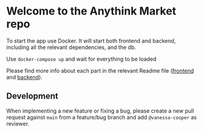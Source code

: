 # Welcome to the Anythink Market repo

To start the app use Docker. It will start both frontend and backend, including all the relevant dependencies, and the db.

Use `docker-compose up` and wait for everything to be loaded

Please find more info about each part in the relevant Readme file ([frontend](frontend/readme.md) and [backend](backend/README.md)).

## Development

When implementing a new feature or fixing a bug, please create a new pull request against `main` from a feature/bug branch and add `@vanessa-cooper` as reviewer.
